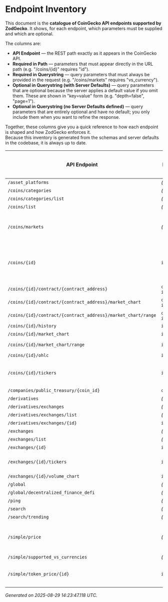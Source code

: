 # Endpoint Inventory

This document is the **catalogue of CoinGecko API endpoints supported by ZodGecko**.
It shows, for each endpoint, which parameters must be supplied and which are optional.

The columns are:

- **API Endpoint** — the REST path exactly as it appears in the CoinGecko API.
- **Required in Path** — parameters that must appear directly in the URL path (e.g. "/coins/{id}" requires "id").
- **Required in Querystring** — query parameters that must always be provided in the request (e.g. "/coins/markets" requires "vs_currency").
- **Optional in Querystring (with Server Defaults)** — query parameters that are optional because the server applies a default value if you omit them. These are shown in "key=value" form (e.g. "depth=false", "page=1").
- **Optional in Querystring (no Server Defaults defined)** — query parameters that are entirely optional and have no default; you only include them when you want to refine the response.

Together, these columns give you a quick reference to how each endpoint is shaped and how ZodGecko enforces it.  
Because this inventory is generated from the schemas and server defaults in the codebase, it is always up to date.

| API Endpoint | Required in Path | Required in Querystring | Optional in Querystring (with Server Defaults) | Optional in Querystring (no Server Defaults defined) |
|--------------|------------------|-------------------------|-----------------------------------------------|------------------------------------------------------|
| `/asset_platforms` | *(none)* | *(none)* | *(none)* | *(none)* |
| `/coins/categories` | *(none)* | *(none)* | *(none)* | *(none)* |
| `/coins/categories/list` | *(none)* | *(none)* | *(none)* | *(none)* |
| `/coins/list` | *(none)* | *(none)* | `include_platform=false` | *(none)* |
| `/coins/markets` | *(none)* | `vs_currency` | `include_tokens=top`, `locale=en`, `order=market_cap_desc`, `page=1`, `per_page=100`, `price_change_percentage=24h`, `sparkline=false` | `category`, `ids`, `names`, `precision`, `symbols` |
| `/coins/{id}` | `id` | *(none)* | `community_data=true`, `developer_data=true`, `dex_pair_format=contract_address`, `localization=true`, `market_data=true`, `sparkline=false`, `tickers=true` | *(none)* |
| `/coins/{id}/contract/{contract_address}` | `contract_address`, `id` | *(none)* | *(none)* | *(none)* |
| `/coins/{id}/contract/{contract_address}/market_chart` | `contract_address`, `id` | `days`, `vs_currency` | *(none)* | *(none)* |
| `/coins/{id}/contract/{contract_address}/market_chart/range` | `contract_address`, `id` | `from`, `to`, `vs_currency` | *(none)* | *(none)* |
| `/coins/{id}/history` | `id` | `date` | `localization=true` | *(none)* |
| `/coins/{id}/market_chart` | `id` | `days`, `vs_currency` | *(none)* | `interval`, `precision` |
| `/coins/{id}/market_chart/range` | `id` | `from`, `to`, `vs_currency` | *(none)* | `precision` |
| `/coins/{id}/ohlc` | `id` | `vs_currency` | *(none)* | `days` |
| `/coins/{id}/tickers` | `id` | *(none)* | `depth=false`, `dex_pair_format=contract_address`, `include_exchange_logo=false`, `order=trust_score_desc`, `page=1` | `exchange_ids` |
| `/companies/public_treasury/{coin_id}` | `coin_id` | *(none)* | *(none)* | *(none)* |
| `/derivatives` | *(none)* | *(none)* | *(none)* | *(none)* |
| `/derivatives/exchanges` | *(none)* | *(none)* | *(none)* | `order`, `page`, `per_page` |
| `/derivatives/exchanges/list` | *(none)* | *(none)* | *(none)* | *(none)* |
| `/derivatives/exchanges/{id}` | `id` | *(none)* | *(none)* | *(none)* |
| `/exchanges` | *(none)* | *(none)* | *(none)* | `page`, `per_page` |
| `/exchanges/list` | *(none)* | *(none)* | *(none)* | *(none)* |
| `/exchanges/{id}` | `id` | *(none)* | *(none)* | *(none)* |
| `/exchanges/{id}/tickers` | `id` | *(none)* | *(none)* | `coin_ids`, `depth`, `include_exchange_logo`, `order`, `page` |
| `/exchanges/{id}/volume_chart` | `id` | `days` | *(none)* | *(none)* |
| `/global` | *(none)* | *(none)* | *(none)* | *(none)* |
| `/global/decentralized_finance_defi` | *(none)* | *(none)* | *(none)* | *(none)* |
| `/ping` | *(none)* | *(none)* | *(none)* | *(none)* |
| `/search` | *(none)* | `query` | *(none)* | *(none)* |
| `/search/trending` | *(none)* | *(none)* | *(none)* | *(none)* |
| `/simple/price` | *(none)* | `vs_currencies` | `include_24hr_change=false`, `include_24hr_vol=false`, `include_last_updated_at=false`, `include_market_cap=false`, `include_tokens=top` | `ids`, `names`, `precision`, `symbols` |
| `/simple/supported_vs_currencies` | *(none)* | *(none)* | *(none)* | *(none)* |
| `/simple/token_price/{id}` | `id` | `contract_addresses`, `vs_currencies` | `include_24hr_change=false`, `include_24hr_vol=false`, `include_last_updated_at=false`, `include_market_cap=false` | `precision` |

_Generated on 2025-08-29 14:23:47.118 UTC._
